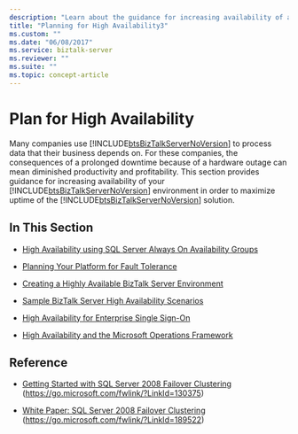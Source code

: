 ```yaml
---
description: "Learn about the guidance for increasing availability of a BizTalk Server environment in order to maximize the uptime of a BizTalk Server solution."
title: "Planning for High Availability3"
ms.custom: ""
ms.date: "06/08/2017"
ms.service: biztalk-server
ms.reviewer: ""
ms.suite: ""
ms.topic: concept-article
---
```

# Plan for High Availability

Many companies use [!INCLUDE[btsBizTalkServerNoVersion](../includes/btsbiztalkservernoversion-md.md)] to process data that their business depends on. For these companies, the consequences of a prolonged downtime because of a hardware outage can mean diminished productivity and profitability. This section provides guidance for increasing availability of your [!INCLUDE[btsBizTalkServerNoVersion](../includes/btsbiztalkservernoversion-md.md)] environment in order to maximize uptime of the [!INCLUDE[btsBizTalkServerNoVersion](../includes/btsbiztalkservernoversion-md.md)] solution.

## In This Section

- [High Availability using SQL Server Always On Availability Groups](../core/high-availability-using-sql-server-always-on-availability-groups.md)

- [Planning Your Platform for Fault Tolerance](../core/planning-your-platform-for-fault-tolerance.md)

- [Creating a Highly Available BizTalk Server Environment](../core/creating-a-highly-available-biztalk-server-environment.md)

- [Sample BizTalk Server High Availability Scenarios](../core/sample-biztalk-server-high-availability-scenarios.md)

- [High Availability for Enterprise Single Sign-On](../core/high-availability-for-enterprise-single-sign-on.md)

- [High Availability and the Microsoft Operations Framework](../core/high-availability-and-the-microsoft-operations-framework.md)

## Reference

- [Getting Started with SQL Server 2008 Failover Clustering](/sql/sql-server/failover-clusters/windows/always-on-failover-cluster-instances-sql-server) (https://go.microsoft.com/fwlink/?LinkId=130375)

- [White Paper: SQL Server 2008 Failover Clustering](https://go.microsoft.com/fwlink/?LinkId=189522) (https://go.microsoft.com/fwlink/?LinkId=189522)
